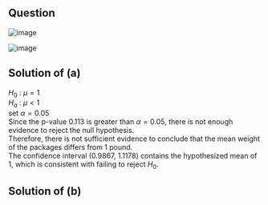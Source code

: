 ## Question

![image](https://github.com/user-attachments/assets/fa60da4b-43d3-469c-b0dc-2453defef8b2)

![image](https://github.com/user-attachments/assets/0b0c140b-cddb-4687-b24e-be2e5abf3bed)

## Solution of (a)
$H_0$ : $\mu = 1$  
$H_a$ : $\mu \lt 1$  
set $\alpha = 0.05$  
Since the p-value 0.113 is greater than $\alpha = 0.05$, there is not enough evidence to reject the null hypothesis.  
Therefore, there is not sufficient evidence to conclude that the mean weight of the packages differs from 1 pound.  
The confidence interval (0.9867, 1.1178) contains the hypothesized mean of 1, which is consistent with failing to reject $H_0$.

## Solution of (b)
